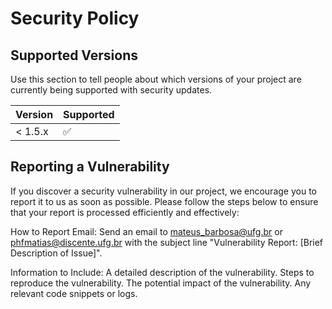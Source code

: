 # Security Policy

## Supported Versions

Use this section to tell people about which versions of your project are
currently being supported with security updates.

| Version | Supported          |
| ------- | ------------------ |
| < 1.5.x   | :white_check_mark: |

## Reporting a Vulnerability

If you discover a security vulnerability in our project, we encourage you to report it to us as soon as possible. Please follow the steps below to ensure that your report is processed efficiently and effectively:

How to Report
Email: Send an email to mateus_barbosa@ufg.br or phfmatias@discente.ufg.br with the subject line "Vulnerability Report: [Brief Description of Issue]".

Information to Include:
A detailed description of the vulnerability.
Steps to reproduce the vulnerability.
The potential impact of the vulnerability.
Any relevant code snippets or logs.
